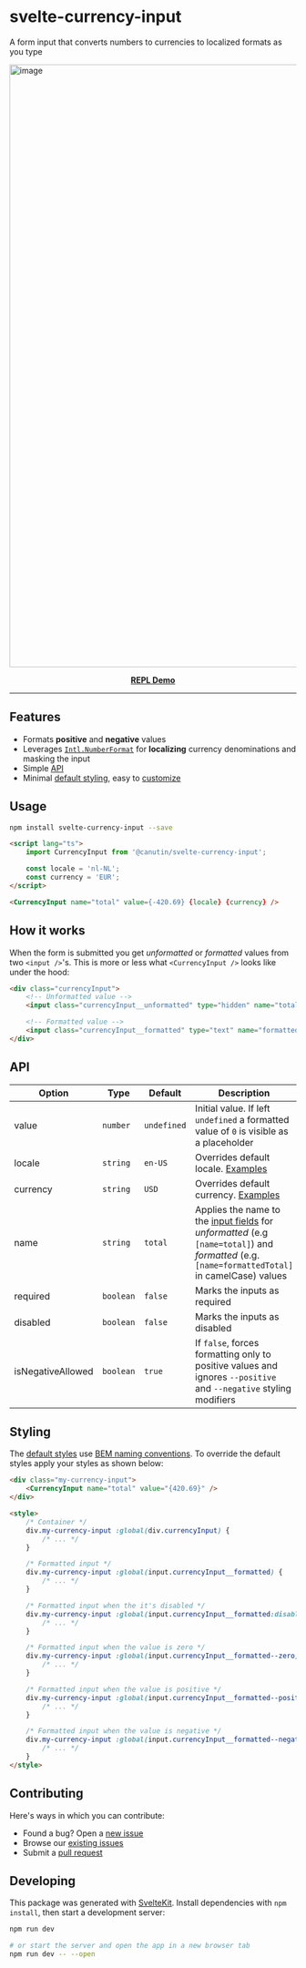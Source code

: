 # svelte-currency-input

A form input that converts numbers to currencies to localized formats as you type

[<img width="1059" alt="image" src="https://user-images.githubusercontent.com/1434675/190315136-c1d310ab-0ef1-441d-a80c-2b3727d74f59.png">](https://svelte.dev/repl/d8f7d22e5b384555b430f62b157ac503?version=3.50.1)

<p align="center">
	<a href="https://svelte.dev/repl/d8f7d22e5b384555b430f62b157ac503?version=3.50.1" target="_blank">
		<strong>REPL Demo</strong>
	</a>
</p>

---

## Features

- Formats **positive** and **negative** values
- Leverages [`Intl.NumberFormat`](https://developer.mozilla.org/en-US/docs/Web/JavaScript/Reference/Global_Objects/Intl/NumberFormat) for **localizing** currency denominations and masking the input
- Simple [API](#api)
- Minimal [default styling](https://github.com/canutin/svelte-currency-input/blob/main/src/lib/CurrencyInput.svelte#L88-L118), easy to [customize](#styling)

## Usage

```bash
npm install svelte-currency-input --save
```

```html
<script lang="ts">
	import CurrencyInput from '@canutin/svelte-currency-input';

	const locale = 'nl-NL';
	const currency = 'EUR';
</script>

<CurrencyInput name="total" value={-420.69} {locale} {currency} />
```

## How it works

When the form is submitted you get _unformatted_ or _formatted_ values from two `<input />`'s.
This is more or less what `<CurrencyInput />` looks like under the hood:

```html
<div class="currencyInput">
	<!-- Unformatted value -->
	<input class="currencyInput__unformatted" type="hidden" name="total" />

	<!-- Formatted value -->
	<input class="currencyInput__formatted" type="text" name="formattedTotal" />
</div>
```

## API

| Option            | Type      | Default     | Description                                                                                                                                                     |
| ----------------- | --------- | ----------- | --------------------------------------------------------------------------------------------------------------------------------------------------------------- |
| value             | `number`  | `undefined` | Initial value. If left `undefined` a formatted value of `0` is visible as a placeholder                                                                         |
| locale            | `string`  | `en-US`     | Overrides default locale. [Examples](https://gist.github.com/ncreated/9934896)                                                                                  |
| currency          | `string`  | `USD`       | Overrides default currency. [Examples](https://github.com/datasets/currency-codes/blob/master/data/codes-all.csv)                                               |
| name              | `string`  | `total`     | Applies the name to the [input fields](#how-it-works) for _unformatted_ (e.g `[name=total]`) and _formatted_ (e.g. `[name=formattedTotal]` in camelCase) values |
| required          | `boolean` | `false`     | Marks the inputs as required                                                                                                                                    |
| disabled          | `boolean` | `false`     | Marks the inputs as disabled                                                                                                                                    |
| isNegativeAllowed | `boolean` | `true`      | If `false`, forces formatting only to positive values and ignores `--positive` and `--negative` styling modifiers                                               |

## Styling

The [default styles](https://github.com/canutin/svelte-currency-input/blob/main/src/lib/CurrencyInput.svelte#L88-L118) use [BEM naming conventions](https://getbem.com/naming/). To override the default styles apply your styles as shown below:

```html
<div class="my-currency-input">
	<CurrencyInput name="total" value="{420.69}" />
</div>

<style>
	/* Container */
	div.my-currency-input :global(div.currencyInput) {
		/* ... */
	}

	/* Formatted input */
	div.my-currency-input :global(input.currencyInput__formatted) {
		/* ... */
	}

	/* Formatted input when the it's disabled */
	div.my-currency-input :global(input.currencyInput__formatted:disabled) {
		/* ... */
	}

	/* Formatted input when the value is zero */
	div.my-currency-input :global(input.currencyInput__formatted--zero) {
		/* ... */
	}

	/* Formatted input when the value is positive */
	div.my-currency-input :global(input.currencyInput__formatted--positive) {
		/* ... */
	}

	/* Formatted input when the value is negative */
	div.my-currency-input :global(input.currencyInput__formatted--negative) {
		/* ... */
	}
</style>
```

## Contributing

Here's ways in which you can contribute:

- Found a bug? Open a [new issue](https://github.com/canutin/svelte-currency-input/issues/new)
- Browse our [existing issues](https://github.com/canutin/svelte-currency-input/issues)
- Submit a [pull request](https://github.com/canutin/svelte-currency-input/pulls)

## Developing

This package was generated with [SvelteKit](https://kit.svelte.dev/).
Install dependencies with `npm install`, then start a development server:

```bash
npm run dev

# or start the server and open the app in a new browser tab
npm run dev -- --open
```
